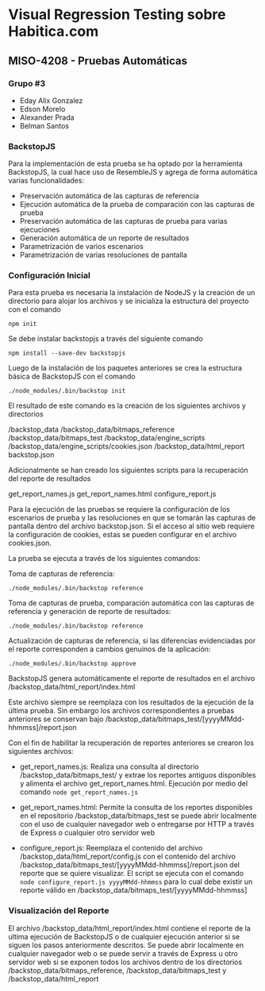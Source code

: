 # Visual Regression Testing sobre Habitica.com
## MISO-4208 - Pruebas Automáticas
### Grupo #3
* Eday Alix Gonzalez
* Edson Morelo
* Alexander Prada
* Belman Santos

### BackstopJS

Para la implementación de esta prueba se ha optado por la herramienta BackstopJS, la cual hace uso de ResembleJS y agrega de forma automática varias funcionalidades:

* Preservación automática de las capturas de referencia
* Ejecución automática de la prueba de comparación con las capturas de prueba
* Preservación automática de las capturas de prueba para varias ejecuciones
* Generación automática de un reporte de resultados
* Parametrización de varios escenarios
* Parametrización de varias resoluciones de pantalla

### Configuración Inicial
Para esta prueba es necesaria la instalación de NodeJS y la creación de un directorio para alojar los archivos y se inicializa la estructura del proyecto con el comando

`npm init`

Se debe instalar backstopjs a través del siguiente comando

`npm install --save-dev backstopjs`

Luego de la instalación de los paquetes anteriores se crea la estructura básica de BackstopJS con el comando

`./node_modules/.bin/backstop init`

El resultado de este comando es la creación de los siguientes archivos y directorios

/backstop_data
/backstop_data/bitmaps_reference
/backstop_data/bitmaps_test
/backstop_data/engine_scripts
/backstop_data/engine_scripts/cookies.json
/backstop_data/html_report
backstop.json

Adicionalmente se han creado los siguientes scripts para la recuperación del reporte de resultados

get_report_names.js
get_report_names.html
configure_report.js

Para la ejecución de las pruebas se requiere la configuración de los escenarios de prueba y las resoluciones en que se tomarán las capturas de pantalla dentro del archivo backstop.json. Si el acceso al sitio web requiere la configuración de cookies, estas se pueden configurar en el archivo cookies.json.

La prueba se ejecuta a través de los siguientes comandos:

Toma de capturas de referencia:

`./node_modules/.bin/backstop reference`

Toma de capturas de prueba, comparación automática con las capturas de referencia y generación de reporte de resultados:

`./node_modules/.bin/backstop reference`

Actualización de capturas de referencia, si las diferencias evidenciadas por el reporte corresponden a cambios genuinos de la aplicación:

`./node_modules/.bin/backstop approve`

BackstopJS genera automáticamente el reporte de resultados en el archivo /backstop_data/html_report/index.html

Este archivo siempre se reemplaza con los resultados de la ejecución de la última prueba. Sin embargo los archivos correspondientes a pruebas anteriores se conservan bajo /backstop_data/bitmaps_test/[yyyyMMdd-hhmmss]/report.json

Con el fin de habilitar la recuperación de reportes anteriores se crearon los siguientes archivos:

* get_report_names.js: Realiza una consulta al directorio /backstop_data/bitmaps_test/ y extrae los reportes antiguos disponibles y alimenta el archivo get_report_names.html. Ejecución por medio del comando `node get_report_names.js`

* get_report_names.html: Permite la consulta de los reportes disponibles en el repositorio /backstop_data/bitmaps_test se puede abrir localmente con el uso de cualquier navegador web o entregarse por HTTP a través de Express o cualquier otro servidor web

* configure_report.js: Reemplaza el contenido del archivo /backstop_data/html_report/config.js con el contenido del archivo /backstop_data/bitmaps_test/[yyyyMMdd-hhmmss]/report.json del reporte que se quiere visualizar. El script se ejecuta con el comando `node configure_report.js yyyyMMdd-hhmmss` para lo cual debe existir un reporte válido en /backstop_data/bitmaps_test/[yyyyMMdd-hhmmss]

### Visualización del Reporte

El archivo /backstop_data/html_report/index.html contiene el reporte de la ultima ejecución de BackstopJS o de cualquier ejecución anterior si se siguen los pasos anteriormente descritos. Se puede abrir localmente en cualquier navegador web o se puede servir a través de Express u otro servidor web si se exponen todos los archivos dentro de los directorios /backstop_data/bitmaps_reference, /backstop_data/bitmaps_test y /backstop_data/html_report
